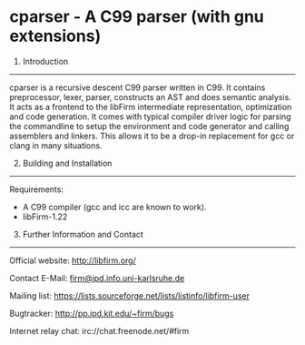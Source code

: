 cparser - A C99 parser (with gnu extensions)
============================================

1. Introduction
---------------

cparser is a recursive descent C99 parser written in C99. It contains
preprocessor, lexer, parser, constructs an AST and does semantic analysis.  It
acts as a frontend to the libFirm intermediate representation, optimization and
code generation. It comes with typical compiler driver logic for parsing the
commandline to setup the environment and code generator and calling assemblers
and linkers. This allows it to be a drop-in replacement for gcc or clang in
many situations.

2. Building and Installation
----------------------------

Requirements:

* A C99 compiler (gcc and icc are known to work).
* libFirm-1.22

3. Further Information and Contact
----------------------------------

Official website: http://libfirm.org/

Contact E-Mail: firm@ipd.info.uni-karlsruhe.de

Mailing list: https://lists.sourceforge.net/lists/listinfo/libfirm-user

Bugtracker: http://pp.ipd.kit.edu/~firm/bugs

Internet relay chat: irc://chat.freenode.net/#firm
